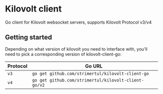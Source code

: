 # Kilovolt client

Go client for Kilovolt websocket servers, supports Kilovolt Protocol v3/v4

## Getting started

Depending on what version of kilovolt you need to interface with, you'll need to pick a corresponding version of kilovolt-client-go:

| Protocol | Go URL                                               |
| -------- | ---------------------------------------------------- |
| `v3`     | `go get github.com/strimertul/kilovolt-client-go`    |
| `v4`     | `go get github.com/strimertul/kilovolt-client-go/v2` |
